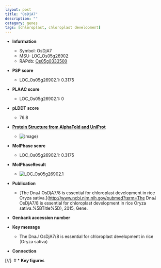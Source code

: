 ```yaml
---
layout: post
title: "OsDjA7"
description: ""
category: genes
tags: [chloroplast, chloroplast development]
---
```


* **Information**  
    + Symbol: OsDjA7  
    + MSU: [LOC_Os05g26902](http://rice.plantbiology.msu.edu/cgi-bin/ORF_infopage.cgi?orf=LOC_Os05g26902)  
    + RAPdb: [Os05g0333500](http://rapdb.dna.affrc.go.jp/viewer/gbrowse_details/irgsp1?name=Os05g0333500)  

* **PSP score**  
    + LOC_Os05g26902.1: 0.3175 

* **PLAAC score**  
    + LOC_Os05g26902.1: 0 

* **pLDDT score**
    + 76.8

* **[Protein Structure from AlphaFold and UniProt](https://www.uniprot.org/uniprotkb/P0DO01/entry#structure)**
    + ![image](https://ricepsp.github.io/images/P/AF-P0DO01-F1.png))

* **MolPhase score**
    + LOC_Os05g26902.1: 0.3175

* **MolPhaseResult**
    + ![LOC_Os05g26902.1](https://ricepsp.github.io/pictures/LOC_Os05g/LOC_Os05g26902.1.png)

* **Publication**  
    + [The DnaJ OsDjA7/8 is essential for chloroplast development in rice Oryza sativa.](http://www.ncbi.nlm.nih.gov/pubmed?term=The DnaJ OsDjA7/8 is essential for chloroplast development in rice Oryza sativa.%5BTitle%5D), 2015, Gene.

* **Genbank accession number**  

* **Key message**  
    + The DnaJ OsDjA7/8 is essential for chloroplast development in rice (Oryza sativa)

* **Connection**  

[//]: # * **Key figures**  



